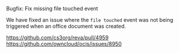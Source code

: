 Bugfix: Fix missing file touched event

We have fixed an issue where the `file touched` event was not being triggered when an
office document was created.

https://github.com/cs3org/reva/pull/4959
https://github.com/owncloud/ocis/issues/8950